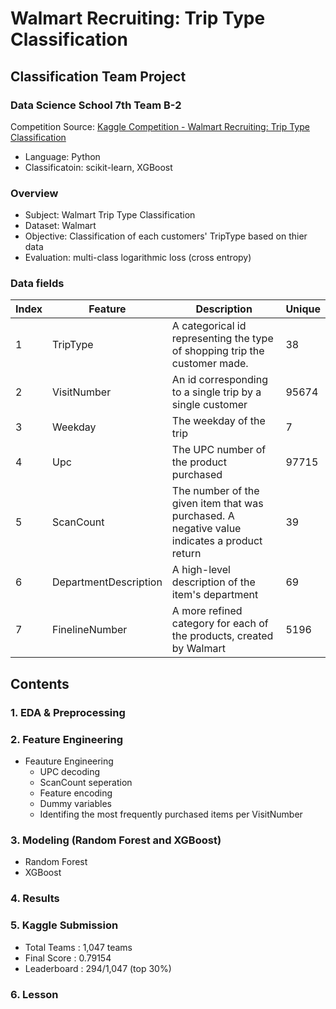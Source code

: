 # Walmart Recruiting: Trip Type Classification

## Classification Team Project

### Data Science School 7th Team B-2

Competition Source: [Kaggle Competition - Walmart Recruiting: Trip Type Classification](https://www.kaggle.com/c/walmart-recruiting-trip-type-classification#description)

- Language: Python
- Classificatoin: scikit-learn, XGBoost

### Overview

- Subject: Walmart Trip Type Classification
- Dataset: Walmart
- Objective: Classification of each customers' TripType based on thier data
- Evaluation: multi-class logarithmic loss (cross entropy)

### Data fields

| Index | Feature               | Description                                  | Unique |
|-------|-----------------------|----------------------------------------------|--------|
| 1     | TripType              | A categorical id representing the type of shopping trip the customer made.                                       | 38     |
| 2     | VisitNumber           | An id corresponding to a single trip by a single customer                              | 95674  |
| 3     | Weekday               | The weekday of the trip                    | 7      |
| 4     | Upc                   | The UPC number of the product purchased                  | 97715  |
| 5     | ScanCount             | The number of the given item that was purchased. A negative value indicates a product return          | 39     |
| 6     | DepartmentDescription | A high-level description of the item's department                                | 69     |
| 7     | FinelineNumber        | A more refined category for each of the products, created by Walmart | 5196   |

## Contents

### 1. EDA & Preprocessing

### 2. Feature Engineering
- Feauture Engineering
    - UPC decoding
    - ScanCount seperation
    - Feature encoding
    - Dummy variables
    - Identifing the most frequently purchased items per VisitNumber

### 3. Modeling (Random Forest and XGBoost)
- Random Forest
- XGBoost

### 4. Results

### 5. Kaggle Submission
- Total Teams : 1,047 teams
- Final Score : 0.79154
- Leaderboard : 294/1,047 (top 30%)

### 6. Lesson
